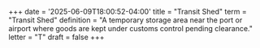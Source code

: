 +++
date = '2025-06-09T18:00:52-04:00'
title = "Transit Shed"
term = "Transit Shed"
definition = "A temporary storage area near the port or airport where goods are kept under customs control pending clearance."
letter = "T"
draft = false
+++
